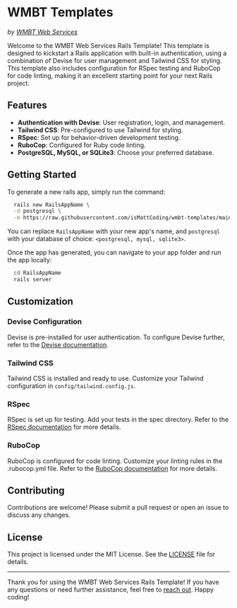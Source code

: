 # WMBT Templates
_by [WMBT Web Services](https://wmbt.services)_

Welcome to the WMBT Web Services Rails Template! This template is designed to kickstart a Rails application with built-in authentication, using a combination of Devise for user management and Tailwind CSS for styling. This template also includes configuration for RSpec testing and RuboCop for code linting, making it an excellent starting point for your next Rails project.

## Features
* __Authentication with Devise__: User registration, login, and management.
* __Tailwind CSS__: Pre-configured to use Tailwind for styling.
* __RSpec__: Set up for behavior-driven development testing.
* __RuboCop__: Configured for Ruby code linting.
* __PostgreSQL, MySQL, or SQLite3__: Choose your preferred database.


## Getting Started

To generate a new rails app, simply run the command:

```bash
  rails new RailsAppName \
  -d postgresql \
  -m https://raw.githubusercontent.com/isMattCoding/wmbt-templates/main/rails-with-authentication.rb
```

You can replace `RailsAppName` with your new app's name, and `postgresql` with your database of choice: `<postgresql, mysql, sqlite3>`.

Once the app has generated, you can navigate to your app folder and run the app locally:

```bash
  cd RailsAppName
  rails server
```

## Customization
### Devise Configuration
Devise is pre-installed for user authentication. To configure Devise further, refer to the [Devise documentation](https://github.com/heartcombo/devise).

### Tailwind CSS
Tailwind CSS is installed and ready to use. Customize your Tailwind configuration in `config/tailwind.config.js`.

### RSpec
RSpec is set up for testing. Add your tests in the spec directory. Refer to the [RSpec documentation](https://rspec.info/features/6-0/rspec-rails/) for more details.

### RuboCop
RuboCop is configured for code linting. Customize your linting rules in the .rubocop.yml file. Refer to the [RuboCop documentation](https://docs.rubocop.org/rubocop/1.64/index.html) for more details.

## Contributing
Contributions are welcome! Please submit a pull request or open an issue to discuss any changes.

## License
This project is licensed under the MIT License. See the [LICENSE](https://raw.githubusercontent.com/isMattCoding/wmbt-templates/main/LICENSE) file for details.

***

Thank you for using the WMBT Web Services Rails Template! If you have any questions or need further assistance, feel free to [reach out](https://wmbt.services/fr/contact). Happy coding!
